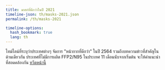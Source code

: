 ```yaml
---
title: มาสก์ที่ดีกว่าในปี 2021
timeline-json: th/masks-2021.json
permalink: /th/masks-2021

timeline-options: 
  hash_bookmark: true
  lang: th
---
```


ไทม์ไลน์ที่ระบุว่าประเทศต่างๆ จัดการ "หน้ากากที่ดีกว่า" ในปี 2564 รวมถึงบทความข่าวที่สำคัญในด้านเดียวกัน ประเทศที่ไม่มีการผลิต FFP2/N95 ในประเทศ 11 เดือนนับจากเริ่มต้น จะให้คำแนะนำที่สอดคล้องกัน <a href="https://twitter.com/intent/tweet?url=https%3A%2F%2Fits-airborne.org%2Fmasks-2021&via=AerosolizedC19&text=%23COVIDisAirborne%20%23masks4All%20%23BetterMasks%20%23ventilation. See: " target="_blank">ทวีตหน้านี้</a>

